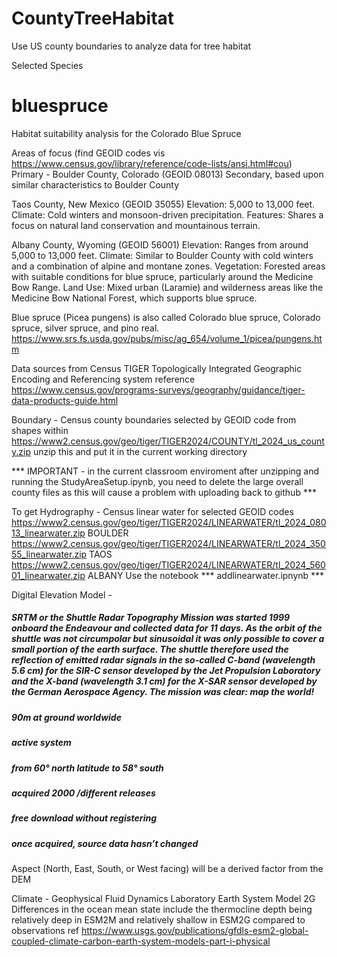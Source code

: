 # CountyTreeHabitat
 Use US county boundaries to analyze data for tree habitat

 Selected Species
 # bluespruce
Habitat suitability analysis for the Colorado Blue Spruce

Areas of focus (find GEOID codes vis https://www.census.gov/library/reference/code-lists/ansi.html#cou)
Primary - Boulder County, Colorado  (GEOID 08013)
Secondary, based upon similar characteristics to Boulder County

Taos County, New Mexico (GEOID 35055)
Elevation: 5,000 to 13,000 feet.
Climate: Cold winters and monsoon-driven precipitation.
Features: Shares a focus on natural land conservation and mountainous terrain.

Albany County, Wyoming (GEOID 56001)
Elevation: Ranges from around 5,000 to 13,000 feet.
Climate: Similar to Boulder County with cold winters and a combination of alpine and montane zones.
Vegetation: Forested areas with suitable conditions for blue spruce, particularly around the Medicine Bow Range.
Land Use: Mixed urban (Laramie) and wilderness areas like the Medicine Bow National Forest, which supports blue spruce.

Blue spruce (Picea pungens) is also called Colorado blue spruce, 
Colorado spruce, silver spruce, and pino real.
https://www.srs.fs.usda.gov/pubs/misc/ag_654/volume_1/picea/pungens.htm

Data sources
from Census TIGER Topologically Integrated Geographic Encoding and Referencing system
reference https://www.census.gov/programs-surveys/geography/guidance/tiger-data-products-guide.html

Boundary - Census county boundaries selected by GEOID code from shapes within  https://www2.census.gov/geo/tiger/TIGER2024/COUNTY/tl_2024_us_county.zip 
unzip this and put it in the current working directory

*** IMPORTANT - in the current classroom enviroment after unzipping and running the StudyAreaSetup.ipynb, you need to delete the large overall county files as this will cause a problem with uploading back to github ***

To get
Hydrography - Census linear water for selected GEOID codes
https://www2.census.gov/geo/tiger/TIGER2024/LINEARWATER/tl_2024_08013_linearwater.zip  BOULDER
https://www2.census.gov/geo/tiger/TIGER2024/LINEARWATER/tl_2024_35055_linearwater.zip  TAOS
https://www2.census.gov/geo/tiger/TIGER2024/LINEARWATER/tl_2024_56001_linearwater.zip  ALBANY
Use the notebook
*** addlinearwater.ipnynb ***

Digital Elevation Model -
##### SRTM or the Shuttle Radar Topography Mission was started 1999 onboard the Endeavour and collected data for 11 days. As the orbit of the shuttle was not circumpolar but sinusoidal it was only possible to  cover a small portion of the earth surface. The shuttle therefore used the reflection of emitted radar signals in the so-called C-band (wavelength 5.6 cm) for the SIR-C sensor developed by the Jet Propulsion Laboratory and the X-band (wavelength 3.1 cm) for the X-SAR sensor developed by the German Aerospace Agency. The mission was clear: map the world!


##### 90m at ground worldwide
##### active system
##### from 60° north latitude to 58° south
##### acquired 2000 /different releases
##### free download without registering
##### once acquired, source data hasn’t changed

Aspect (North, East, South, or West facing) will be a derived factor from the DEM

Climate - Geophysical Fluid Dynamics Laboratory Earth System Model 2G 
Differences in the ocean mean state include the thermocline depth 
being relatively deep in ESM2M and relatively shallow in ESM2G compared to observations
ref https://www.usgs.gov/publications/gfdls-esm2-global-coupled-climate-carbon-earth-system-models-part-i-physical


